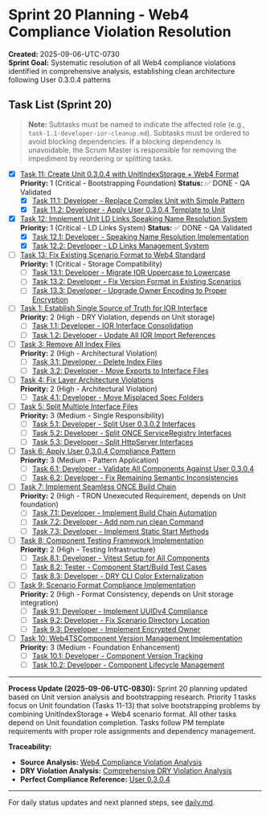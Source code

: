 # Sprint 20 Planning - Web4 Compliance Violation Resolution

**Created:** 2025-09-06-UTC-0730  
**Sprint Goal:** Systematic resolution of all Web4 compliance violations identified in comprehensive analysis, establishing clean architecture following User 0.3.0.4 patterns

## Task List (Sprint 20)

> **Note:** Subtasks must be named to indicate the affected role (e.g., `task-1.1-developer-ior-cleanup.md`). Subtasks must be ordered to avoid blocking dependencies. If a blocking dependency is unavoidable, the Scrum Master is responsible for removing the impediment by reordering or splitting tasks.

- [x] [Task 11: Create Unit 0.3.0.4 with UnitIndexStorage + Web4 Format](./task-11-simplify-unit-user-pattern.md)  
  **Priority:** 1 (Critical - Bootstrapping Foundation) **Status:** ✅ DONE - QA Validated
  - [x] [Task 11.1: Developer - Replace Complex Unit with Simple Pattern](./task-11.1-developer-unit-simplification.md)
  - [x] [Task 11.2: Developer - Apply User 0.3.0.4 Template to Unit](./task-11.2-developer-unit-template-application.md)

- [x] [Task 12: Implement Unit LD Links Speaking Name Resolution System](./task-12-unit-ld-links-speaking-names.md)  
  **Priority:** 1 (Critical - LD Links System) **Status:** ✅ DONE - QA Validated
  - [x] [Task 12.1: Developer - Speaking Name Resolution Implementation](./task-12.1-developer-speaking-name-resolution.md)
  - [x] [Task 12.2: Developer - LD Links Management System](./task-12.2-developer-ld-links-management.md)

- [ ] [Task 13: Fix Existing Scenario Format to Web4 Standard](./task-13-fix-existing-scenario-format.md)  
  **Priority:** 1 (Critical - Storage Compatibility)
  - [ ] [Task 13.1: Developer - Migrate IOR Uppercase to Lowercase](./task-13.1-developer-migrate-ior-format.md)
  - [ ] [Task 13.2: Developer - Fix Version Format in Existing Scenarios](./task-13.2-developer-fix-version-format.md)
  - [ ] [Task 13.3: Developer - Upgrade Owner Encoding to Proper Encryption](./task-13.3-developer-upgrade-owner-encryption.md)

- [ ] [Task 1: Establish Single Source of Truth for IOR Interface](./task-1-ior-single-source-truth.md)  
  **Priority:** 2 (High - DRY Violation, depends on Unit storage)
  - [ ] [Task 1.1: Developer - IOR Interface Consolidation](./task-1.1-developer-ior-consolidation.md)
  - [ ] [Task 1.2: Developer - Update All IOR Import References](./task-1.2-developer-ior-import-updates.md)

- [ ] [Task 3: Remove All Index Files](./task-3-remove-index-files.md)  
  **Priority:** 2 (High - Architectural Violation)
  - [ ] [Task 3.1: Developer - Delete Index Files](./task-3.1-developer-delete-index-files.md)
  - [ ] [Task 3.2: Developer - Move Exports to Interface Files](./task-3.2-developer-move-exports.md)

- [ ] [Task 4: Fix Layer Architecture Violations](./task-4-fix-layer-architecture.md)  
  **Priority:** 2 (High - Architectural Violation)
  - [ ] [Task 4.1: Developer - Move Misplaced Spec Folders](./task-4.1-developer-move-spec-folders.md)

- [ ] [Task 5: Split Multiple Interface Files](./task-5-split-interface-files.md)  
  **Priority:** 3 (Medium - Single Responsibility)
  - [ ] [Task 5.1: Developer - Split User 0.3.0.2 Interfaces](./task-5.1-developer-split-user-interfaces.md)
  - [ ] [Task 5.2: Developer - Split ONCE ServiceRegistry Interfaces](./task-5.2-developer-split-once-interfaces.md)
  - [ ] [Task 5.3: Developer - Split HttpServer Interfaces](./task-5.3-developer-split-httpserver-interfaces.md)

- [ ] [Task 6: Apply User 0.3.0.4 Compliance Pattern](./task-6-apply-compliance-pattern.md)  
  **Priority:** 3 (Medium - Pattern Application)
  - [ ] [Task 6.1: Developer - Validate All Components Against User 0.3.0.4](./task-6.1-developer-validate-compliance.md)
  - [ ] [Task 6.2: Developer - Fix Remaining Semantic Inconsistencies](./task-6.2-developer-fix-semantic-issues.md)

- [ ] [Task 7: Implement Seamless ONCE Build Chain](./task-7-seamless-once-build-chain.md)  
  **Priority:** 2 (High - TRON Unexecuted Requirement, depends on Unit foundation)
  - [ ] [Task 7.1: Developer - Implement Build Chain Automation](./task-7.1-developer-build-chain-automation.md)
  - [ ] [Task 7.2: Developer - Add npm run clean Command](./task-7.2-developer-npm-clean-command.md)
  - [ ] [Task 7.3: Developer - Implement Static Start Methods](./task-7.3-developer-static-start-methods.md)

- [ ] [Task 8: Component Testing Framework Implementation](./task-8-component-testing-framework.md)  
  **Priority:** 2 (High - Testing Infrastructure)
  - [ ] [Task 8.1: Developer - Vitest Setup for All Components](./task-8.1-developer-vitest-setup.md)
  - [ ] [Task 8.2: Tester - Component Start/Build Test Cases](./task-8.2-tester-component-test-cases.md)
  - [ ] [Task 8.3: Developer - DRY CLI Color Externalization](./task-8.3-developer-dry-cli-colors.md)

- [ ] [Task 9: Scenario Format Compliance Implementation](./task-9-scenario-format-compliance.md)  
  **Priority:** 2 (High - Format Consistency, depends on Unit storage integration)
  - [ ] [Task 9.1: Developer - Implement UUIDv4 Compliance](./task-9.1-developer-uuidv4-compliance.md)
  - [ ] [Task 9.2: Developer - Fix Scenario Directory Location](./task-9.2-developer-scenario-directory.md)
  - [ ] [Task 9.3: Developer - Implement Encrypted Owner](./task-9.3-developer-encrypted-owner.md)

- [ ] [Task 10: Web4TSComponent Version Management Implementation](./task-10-web4tscomponent-version-management.md)  
  **Priority:** 3 (Medium - Foundation Enhancement)
  - [ ] [Task 10.1: Developer - Component Version Tracking](./task-10.1-developer-component-version-tracking.md)
  - [ ] [Task 10.2: Developer - Component Lifecycle Management](./task-10.2-developer-component-lifecycle.md)

---

**Process Update (2025-09-06-UTC-0830):**
Sprint 20 planning updated based on Unit version analysis and bootstrapping research. Priority 1 tasks focus on Unit foundation (Tasks 11-13) that solve bootstrapping problems by combining UnitIndexStorage + Web4 scenario format. All other tasks depend on Unit foundation completion. Tasks follow PM template requirements with proper role assignments and dependency management.

**Traceability:**
- **Source Analysis:** [Web4 Compliance Violation Analysis](../../project.journal/2025-09-05-UTC-1300-branch-switch-session/pdca/role/developer/2025-09-06-UTC-0720-web4-compliance-violation-analysis-resolution-strategy.pdca.md)
- **DRY Violation Analysis:** [Comprehensive DRY Violation Analysis](../../project.journal/2025-09-05-UTC-1300-branch-switch-session/pdca/role/developer/2025-09-06-UTC-0710-comprehensive-dry-violation-duplicate-analysis.pdca.md)
- **Perfect Compliance Reference:** [User 0.3.0.4](../../components/User/0.3.0.4/)

---

For daily status updates and next planned steps, see [daily.md](./daily.md).